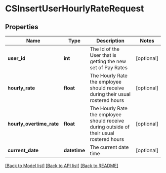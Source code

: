 # CSInsertUserHourlyRateRequest

## Properties
Name | Type | Description | Notes
------------ | ------------- | ------------- | -------------
**user_id** | **int** | The Id of the User that is getting the new set of Pay Rates | [optional] 
**hourly_rate** | **float** | The Hourly Rate the employee should receive during their usual rostered hours | [optional] 
**hourly_overtime_rate** | **float** | The Hourly Rate the employee should receive during outside of their usual rostered hours | [optional] 
**current_date** | **datetime** | The current date time | [optional] 

[[Back to Model list]](../README.md#documentation-for-models) [[Back to API list]](../README.md#documentation-for-api-endpoints) [[Back to README]](../README.md)



